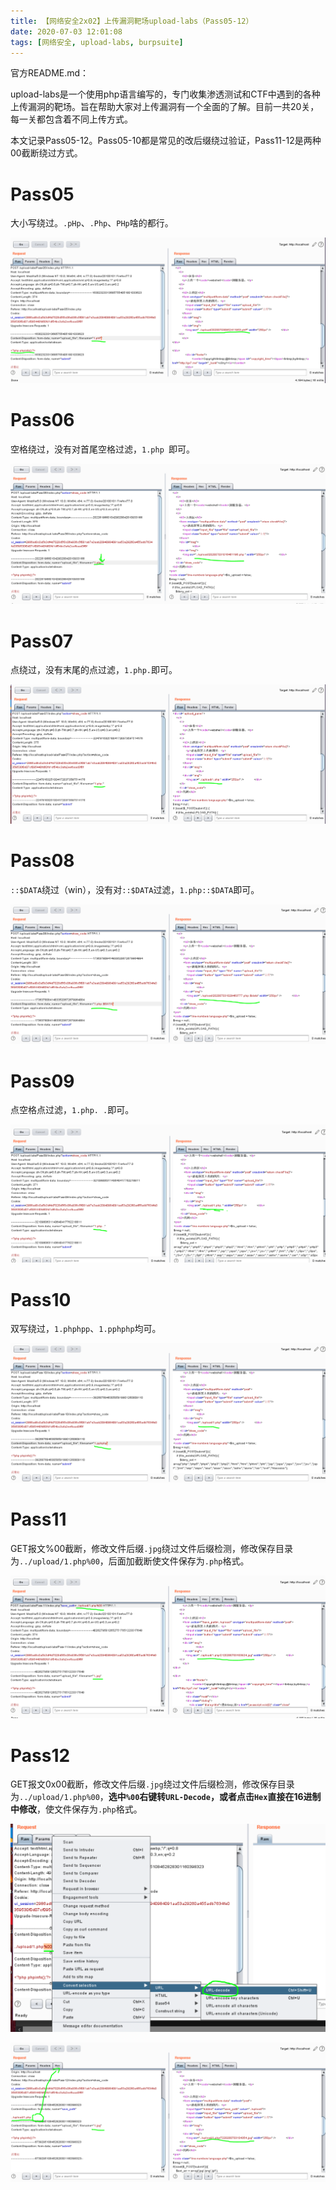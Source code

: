 ```yaml
---
title: 【网络安全2x02】上传漏洞靶场upload-labs（Pass05-12）
date: 2020-07-03 12:01:08
tags: [网络安全, upload-labs, burpsuite]
---
```


官方README.md：

upload-labs是一个使用php语言编写的，专门收集渗透测试和CTF中遇到的各种上传漏洞的靶场。旨在帮助大家对上传漏洞有一个全面的了解。目前一共20关，每一关都包含着不同上传方式。

本文记录Pass05-12。Pass05-10都是常见的改后缀绕过验证，Pass11-12是两种00截断绕过方式。

<!-- more -->

# Pass05

大小写绕过。`.pHp`、`.Php`、`PHp`啥的都行。

![](./1075/1.PNG)

# Pass06

空格绕过，没有对首尾空格过滤，`1.php `即可。

![](./1075/2.PNG)

# Pass07

点绕过，没有末尾的点过滤，`1.php.`即可。

![](./1075/3.PNG)

# Pass08

`::$DATA`绕过（win），没有对`::$DATA`过滤，`1.php::$DATA`即可。

![](./1075/4.PNG)

# Pass09

点空格点过滤，`1.php. .`即可。

![](./1075/5.PNG)

# Pass10

双写绕过，`1.phphpp`、`1.pphphp`均可。

![](./1075/6.PNG)

# Pass11

GET报文%00截断，修改文件后缀`.jpg`绕过文件后缀检测，修改保存目录为`../upload/1.php%00`，后面加截断使文件保存为`.php`格式。

![](./1075/7.PNG)

# Pass12

GET报文0x00截断，修改文件后缀`.jpg`绕过文件后缀检测，修改保存目录为`../upload/1.php%00`，**选中`%00`右键转`URL-Decode`，或者点击`Hex`直接在16进制中修改**，使文件保存为`.php`格式。

![](./1075/8.PNG)

![](./1075/9.PNG)